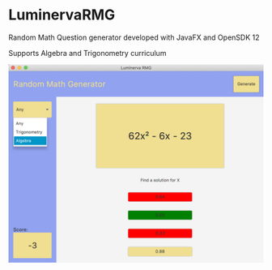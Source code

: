 # LuminervaRMG
Random Math Question generator developed with JavaFX and OpenSDK 12

Supports Algebra and Trigonometry curriculum

![alt](https://github.com/hwanggit/LuminervaRMG/blob/master/RMGView(detailed).png)
